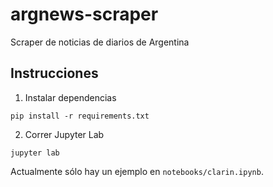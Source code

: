 # argnews-scraper
Scraper de noticias de diarios de Argentina

## Instrucciones

1. Instalar dependencias

```
pip install -r requirements.txt
```

2. Correr Jupyter Lab

```
jupyter lab
```

Actualmente sólo hay un ejemplo en `notebooks/clarin.ipynb`. 
